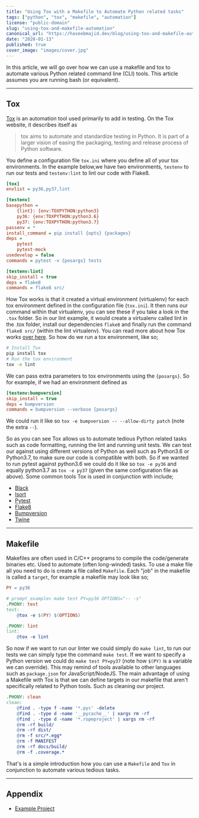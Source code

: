 ```yaml
---
title: "Using Tox with a Makefile to Automate Python related tasks"
tags: ["python", "tox", "makefile", "automation"]
license: "public-domain"
slug: "using-tox-and-makefile-automation"
canonical_url: "https://haseebmajid.dev/blog/using-tox-and-makefile-automation"
date: "2020-01-13"
published: true
cover_image: "images/cover.jpg"
---
```


In this article, we will go over how we can use a makefile and tox to automate various Python related command line (CLI) tools.
This article assumes you are running bash (or equivalent).

---

## Tox

[Tox](https://tox.readthedocs.io/en/latest/) is an automation tool used primarily to add in testing.
On the Tox website, it describes itself as

> tox aims to automate and standardize testing in Python. It is part of a larger vision of easing the packaging, testing and release process of Python software.

You define a configuration file `tox.ini` where you define all of your tox environments. In the example below,we have two environments, `testenv` to run our tests
and `testenv:lint` to lint our code with Flake8.

```ini
[tox]
envlist = py36,py37,lint

[testenv]
basepython =
    {lint}: {env:TOXPYTHON:python3}
    py36: {env:TOXPYTHON:python3.6}
    py37: {env:TOXPYTHON:python3.7}
passenv = *
install_command = pip install {opts} {packages}
deps =
    pytest
    pytest-mock
usedevelop = false
commands = pytest -v {posargs} tests

[testenv:lint]
skip_install = true
deps = flake8
commands = flake8 src/
```

How Tox works is that it created a virtual environment (virtualenv) for each tox environment defined in the configuration file (`tox.ini`).
It then runs our command within that virtualenv, you can see these if you take a look in the `.tox` folder.
So in our lint example, it would create a virtualenv called lint in the .tox folder, install our dependencies `flake8` and finally run the command
`flake8 src/` (within the lint virtualenv). You can read more about how Tox works [over here](https://tox.readthedocs.io/en/latest/#system-overview).
So how do we run a tox environment, like so;

```bash
# Install Tox
pip install tox
# Run the tox environment
tox -e lint
```

We can pass extra parameters to tox environments using the `{posargs}`. So for example, if we had an environment defined as

```ini
[testenv:bumpversion]
skip_install = true
deps = bumpversion
commands = bumpversion --verbose {posargs}
```

We could run it like so `tox -e bumpversion -- --allow-dirty patch` (note the extra `--`).

So as you can see Tox allows us to automate tedious Python related tasks such as code formatting, running the lint and running unit tests.
We can test our against using different versions of Python as well such as Python3.6 or Python3.7, to make sure our code is compatible with
both. So if we wanted to run pytest against python3.6 we could do it like so `tox -e py36` and equally python3.7 as `tox -e py37`
(given the same configuration file as above). Some common tools Tox is used in conjunction with include;

- [Black](https://github.com/psf/black)
- [Isort](https://github.com/timothycrosley/isort)
- [Pytest](https://github.com/timothycrosley/isort)
- [Flake8](https://github.com/PyCQA/flake8)
- [Bumpversion](https://github.com/peritus/bumpversion)
- [Twine](https://github.com/pypa/twine)

---

## Makefile

Makefiles are often used in C/C++ programs to compile the code/generate binaries etc. Used to automate (often long-winded) tasks.
To use a make file all you need to do is create a file called `Makefile`. Each "job" in the makefile is called a `target`, for
example a makefile may look like so;

```makefile
PY = py36

# prompt_example> make test PY=py36 OPTIONS="-- -s"
.PHONY: test
test:
	@tox -e $(PY) $(OPTIONS)

.PHONY: lint
lint:
	@tox -e lint
```

So now if we want to run our linter we could simply do `make lint`, to run our tests we can simply type the command `make test`.
If we want to specify a Python version we could do `make test PY=py37` (note how `$(PY)` is a variable
we can override). This may remind of tools available to other languages such as `package.json` for JavaScript/NodeJS.
The main advantage of using a Makefile with Tox is that we can define targets in our makefile that aren't specifically
related to Python tools. Such as cleaning our project.

```makefile
.PHONY: clean
clean:
	@find . -type f -name '*.pyc' -delete
	@find . -type d -name '__pycache__' | xargs rm -rf
	@find . -type d -name '*.ropeproject' | xargs rm -rf
	@rm -rf build/
	@rm -rf dist/
	@rm -f src/*.egg*
	@rm -f MANIFEST
	@rm -rf docs/build/
	@rm -f .coverage.*
```

That's is a simple introduction how you can use a `Makefile` and `Tox` in conjunction to automate various
tedious tasks.

---

## Appendix

- [Example Project](https://gitlab.com/gitlab-automation-toolkit/gitlab-auto-release/tree/abfdd70e1dae8bacf7dfd999a76711ca052ce23e)
